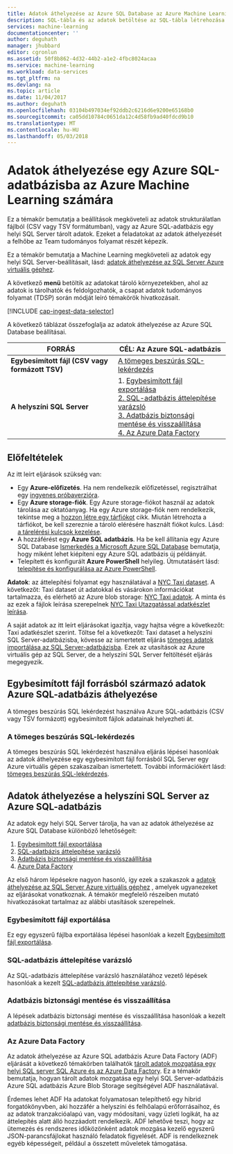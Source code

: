 ```yaml
---
title: Adatok áthelyezése az Azure SQL Database az Azure Machine Learning |} Microsoft Docs
description: SQL-tábla és az adatok betöltése az SQL-tábla létrehozása
services: machine-learning
documentationcenter: ''
author: deguhath
manager: jhubbard
editor: cgronlun
ms.assetid: 50f8b862-4d32-44b2-a1e2-4fbc8024acaa
ms.service: machine-learning
ms.workload: data-services
ms.tgt_pltfrm: na
ms.devlang: na
ms.topic: article
ms.date: 11/04/2017
ms.author: deguhath
ms.openlocfilehash: 03104b497034ef92ddb2c6216d6e9200e65168b0
ms.sourcegitcommit: ca05dd10784c0651da12c4d58fb9ad40fdcd9b10
ms.translationtype: MT
ms.contentlocale: hu-HU
ms.lasthandoff: 05/03/2018
---
```

# <a name="move-data-to-an-azure-sql-database-for-azure-machine-learning"></a>Adatok áthelyezése egy Azure SQL-adatbázisba az Azure Machine Learning számára
Ez a témakör bemutatja a beállítások megköveteli az adatok strukturálatlan fájlból (CSV vagy TSV formátumban), vagy az Azure SQL-adatbázis egy helyi SQL Server tárolt adatok. Ezeket a feladatokat az adatok áthelyezését a felhőbe az Team tudományos folyamat részét képezik.

Ez a témakör bemutatja a Machine Learning megköveteli az adatok egy helyi SQL Server-beállításait, lásd: [adatok áthelyezése az SQL Server Azure virtuális géphez](move-sql-server-virtual-machine.md).

A következő **menü** betöltik az adatokat tároló környezetekben, ahol az adatok is tárolhatók és feldolgozhatók, a csapat adatok tudományos folyamat (TDSP) során módját leíró témakörök hivatkozásait.

[!INCLUDE [cap-ingest-data-selector](../../../includes/cap-ingest-data-selector.md)]

A következő táblázat összefoglalja az adatok áthelyezése az Azure SQL Database beállításai.

| <b>FORRÁS</b> | <b>CÉL: Az Azure SQL-adatbázis</b> |
| --- | --- |
| <b>Egybesimított fájl (CSV vagy formázott TSV)</b> |<a href="#bulk-insert-sql-query">A tömeges beszúrás SQL-lekérdezés |
| <b>A helyszíni SQL Server</b> |1. <a href="#export-flat-file">Egybesimított fájl exportálása<br> 2. <a href="#insert-tables-bcp">SQL-adatbázis áttelepítése varázsló<br> 3. <a href="#db-migration">Adatbázis biztonsági mentése és visszaállítása<br> 4. <a href="#adf">Az Azure Data Factory |

## <a name="prereqs"></a>Előfeltételek
Az itt leírt eljárások szükség van:

* Egy **Azure-előfizetés**. Ha nem rendelkezik előfizetéssel, regisztrálhat egy [ingyenes próbaverzióra](https://azure.microsoft.com/pricing/free-trial/).
* Egy **Azure storage-fiók**. Egy Azure storage-fiókot használ az adatok tárolása az oktatóanyag. Ha egy Azure storage-fiók nem rendelkezik, tekintse meg a [hozzon létre egy tárfiókot](../../storage/common/storage-create-storage-account.md#create-a-storage-account) cikk. Miután létrehozta a tárfiókot, be kell szereznie a tároló elérésére használt fiókot kulcs. Lásd: [a tárelérési kulcsok kezelése](../../storage/common/storage-create-storage-account.md#manage-your-storage-access-keys).
* A hozzáférést egy **Azure SQL adatbázis**. Ha be kell állítania egy Azure SQL Database [Ismerkedés a Microsoft Azure SQL Database](../../sql-database/sql-database-get-started.md) bemutatja, hogy miként lehet kiépíteni egy Azure SQL adatbázis új példányát.
* Telepített és konfigurált **Azure PowerShell** helyileg. Útmutatásért lásd: [telepítése és konfigurálása az Azure PowerShell](/powershell/azure/overview).

**Adatok**: az áttelepítési folyamat egy használatával a [NYC Taxi dataset](http://chriswhong.com/open-data/foil_nyc_taxi/). A következőt: Taxi dataset út adatokkal és vásárokon információkat tartalmazza, és elérhető az Azure blob storage: [NYC Taxi adatok](http://www.andresmh.com/nyctaxitrips/). A minta és az ezek a fájlok leírása szerepelnek [NYC Taxi Utazgatással adatkészlet leírása](sql-walkthrough.md#dataset).

A saját adatok az itt leírt eljárásokat igazítja, vagy hajtsa végre a következőt: Taxi adatkészlet szerint. Töltse fel a következőt: Taxi dataset a helyszíni SQL Server-adatbázisba, kövesse az ismertetett eljárás [tömeges adatok importálása az SQL Server-adatbázisba](sql-walkthrough.md#dbload). Ezek az utasítások az Azure virtuális gép az SQL Server, de a helyszíni SQL Server feltöltését eljárás megegyezik.

## <a name="file-to-azure-sql-database"></a> Egybesimított fájl forrásból származó adatok Azure SQL-adatbázis áthelyezése
A tömeges beszúrás SQL lekérdezést használva Azure SQL-adatbázis (CSV vagy TSV formázott) egybesimított fájlok adatainak helyezheti át.

### <a name="bulk-insert-sql-query"></a> A tömeges beszúrás SQL-lekérdezés
A tömeges beszúrás SQL lekérdezést használva eljárás lépései hasonlóak az adatok áthelyezése egy egybesimított fájl forrásból SQL Server egy Azure virtuális gépen szakaszaiban ismertetett. További információkért lásd: [tömeges beszúrás SQL-lekérdezés](move-sql-server-virtual-machine.md#insert-tables-bulkquery).

## <a name="sql-on-prem-to-sazure-sql-database"></a> Adatok áthelyezése a helyszíni SQL Server az Azure SQL-adatbázis
Az adatok egy helyi SQL Server tárolja, ha van az adatok áthelyezése az Azure SQL Database különböző lehetőségeit:

1. [Egybesimított fájl exportálása](#export-flat-file)
2. [SQL-adatbázis áttelepítése varázsló](#insert-tables-bcp)
3. [Adatbázis biztonsági mentése és visszaállítása](#db-migration)
4. [Azure Data Factory](#adf)

Az első három lépésekre nagyon hasonló, így ezek a szakaszok a [adatok áthelyezése az SQL Server Azure virtuális géphez](move-sql-server-virtual-machine.md) , amelyek ugyanezeket az eljárásokat vonatkoznak. A témakör megfelelő részeiben mutató hivatkozásokat tartalmaz az alábbi utasítások szerepelnek.

### <a name="export-flat-file"></a>Egybesimított fájl exportálása
Ez egy egyszerű fájlba exportálása lépései hasonlóak a kezelt [Egybesimított fájl exportálása](move-sql-server-virtual-machine.md#export-flat-file).

### <a name="insert-tables-bcp"></a>SQL-adatbázis áttelepítése varázsló
Az SQL-adatbázis áttelepítése varázsló használatához vezető lépések hasonlóak a kezelt [SQL-adatbázis áttelepítése varázsló](move-sql-server-virtual-machine.md#sql-migration).

### <a name="db-migration"></a>Adatbázis biztonsági mentése és visszaállítása
A lépések adatbázis biztonsági mentése és visszaállítása hasonlóak a kezelt [adatbázis biztonsági mentése és visszaállítása](move-sql-server-virtual-machine.md#sql-backup).

### <a name="adf"></a>Az Azure Data Factory
Az adatok áthelyezése az Azure SQL adatbázis Azure Data Factory (ADF) eljárását a következő témakörben találhatók [tárolt adatok mozgatása egy helyi SQL server SQL Azure és az Azure Data Factory](move-sql-azure-adf.md). Ez a témakör bemutatja, hogyan tárolt adatok mozgatása egy helyi SQL Server-adatbázis Azure SQL adatbázis Azure Blob Storage segítségével ADF használatával.

Érdemes lehet ADF Ha adatokat folyamatosan telepíthető egy hibrid forgatókönyvben, aki hozzáfér a helyszíni és felhőalapú erőforrásaihoz, és az adatok tranzakcióalapú van, vagy módosítani, vagy üzleti logikát, ha az áttelepítés alatt álló hozzáadott rendelkezik. ADF lehetővé teszi, hogy az ütemezés és rendszeres időközönként adatok mozgása kezelő egyszerű JSON-parancsfájlokat használó feladatok figyelését. ADF is rendelkeznek egyéb képességeit, például a összetett műveletek támogatása.
